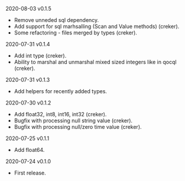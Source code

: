 2020-08-03 v0.1.5
- Remove unneded sql dependency.
- Add support for sql marhsalling (Scan and Value methods) (creker).
- Some refactoring - files merged by types (creker).

2020-07-31 v0.1.4
- Add int type (creker).
- Ability to marshal and unmarshal mixed sized integers like in qocql (creker).

2020-07-31 v0.1.3
- Add helpers for recently added types.

2020-07-30 v0.1.2
- Add float32, int8, int16, int32 (creker).
- Bugfix with processing null string value (creker).
- Bugfix with processing null/zero time value (creker).

2020-07-25 v0.1.1
  - Add float64.

2020-07-24 v0.1.0
  - First release.
